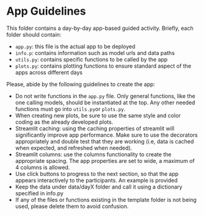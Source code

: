 # App Guidelines

This folder contains a day-by-day app-based guided activity. Briefly, each folder should contain:
- `app.py`: this file is the actual app to be deployed
- `info.p`: contains information such as model urls and data paths
- `utils.py`: contains specific functions to be called by the app
- `plots.py`: contains plotting functions to ensure standard aspect of the apps across different days


Please, abide by the following guidelines to create the app:
- Do not write functions in the `app.py` file. Only general functions, like the one calling models, should be instantiated at the top. Any other needed functions must go into `utils.py`or `plots.py`.
- When creating new plots, be sure to use the same style and color coding as the already developed plots.
- Streamlit caching: using the caching properties of streamlit will significantly improve app performance. Make sure to use the decorators appropriately and double test that they are working (i.e, data is cached when expected, and refreshed when needed).
- Streamlit columns: use the columns functionality to create the appropriate spacing. The app properties are set to wide, a maximum of 4 columns is allowed.
- Use click buttons to progress to the next section, so that the app appears interactively to the participants. An example is provided
- Keep the data under data/dayX folder and call it using a dictionary specified in info.py
- If any of the files or functions existing in the template folder is not being used, please delete them to avoid confusion.